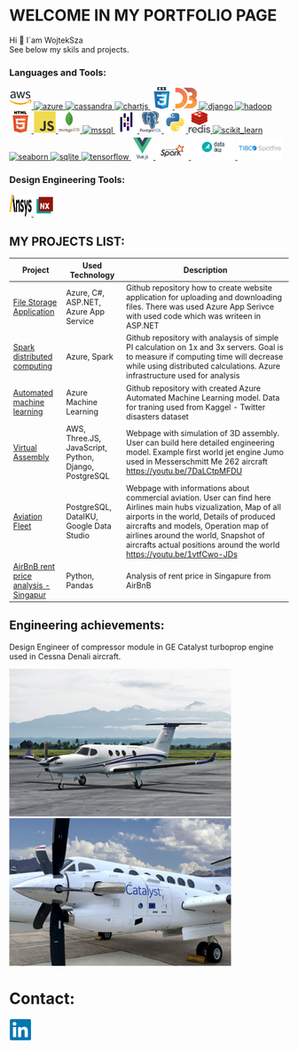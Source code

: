 # WELCOME IN MY PORTFOLIO PAGE
Hi :wave:  I`am WojtekSza  <br>
See below my skils and projects. 

### Languages and Tools:
<p align="left"> 
<a href="https://aws.amazon.com" target="_blank" rel="noreferrer"> 
<img src="https://raw.githubusercontent.com/devicons/devicon/master/icons/amazonwebservices/amazonwebservices-original-wordmark.svg" alt="aws" width="40" height="40"/> </a> 
<a href="https://azure.microsoft.com/en-in/" target="_blank" rel="noreferrer"> 
<img src="https://www.vectorlogo.zone/logos/microsoft_azure/microsoft_azure-icon.svg" alt="azure" width="40" height="40"/> 
</a> 
<a href="https://cassandra.apache.org/" target="_blank" rel="noreferrer"> <img src="https://www.vectorlogo.zone/logos/apache_cassandra/apache_cassandra-icon.svg" alt="cassandra" width="40" height="40"/> </a> 
<a href="https://www.chartjs.org" target="_blank" rel="noreferrer"> <img src="https://www.chartjs.org/media/logo-title.svg" alt="chartjs" width="40" height="40"/> </a> <a href="https://www.w3schools.com/css/" target="_blank" rel="noreferrer"> <img src="https://raw.githubusercontent.com/devicons/devicon/master/icons/css3/css3-original-wordmark.svg" alt="css3" width="40" height="40"/> </a> <a href="https://d3js.org/" target="_blank" rel="noreferrer"> <img src="https://raw.githubusercontent.com/devicons/devicon/master/icons/d3js/d3js-original.svg" alt="d3js" width="40" height="40"/> </a> <a href="https://www.djangoproject.com/" target="_blank" rel="noreferrer"> <img src="https://cdn.worldvectorlogo.com/logos/django.svg" alt="django" width="40" height="40"/> </a> <a href="https://hadoop.apache.org/" target="_blank" rel="noreferrer"> <img src="https://www.vectorlogo.zone/logos/apache_hadoop/apache_hadoop-icon.svg" alt="hadoop" width="40" height="40"/> </a> <a href="https://www.w3.org/html/" target="_blank" rel="noreferrer"> <img src="https://raw.githubusercontent.com/devicons/devicon/master/icons/html5/html5-original-wordmark.svg" alt="html5" width="40" height="40"/> </a> <a href="https://developer.mozilla.org/en-US/docs/Web/JavaScript" target="_blank" rel="noreferrer"> <img src="https://raw.githubusercontent.com/devicons/devicon/master/icons/javascript/javascript-original.svg" alt="javascript" width="40" height="40"/> </a> <a href="https://www.mongodb.com/" target="_blank" rel="noreferrer"> <img src="https://raw.githubusercontent.com/devicons/devicon/master/icons/mongodb/mongodb-original-wordmark.svg" alt="mongodb" width="40" height="40"/> </a> <a href="https://www.microsoft.com/en-us/sql-server" target="_blank" rel="noreferrer"> <img src="https://www.svgrepo.com/show/303229/microsoft-sql-server-logo.svg" alt="mssql" width="40" height="40"/> </a> <a href="https://pandas.pydata.org/" target="_blank" rel="noreferrer"> <img src="https://raw.githubusercontent.com/devicons/devicon/2ae2a900d2f041da66e950e4d48052658d850630/icons/pandas/pandas-original.svg" alt="pandas" width="40" height="40"/> </a> <a href="https://www.postgresql.org" target="_blank" rel="noreferrer"> <img src="https://raw.githubusercontent.com/devicons/devicon/master/icons/postgresql/postgresql-original-wordmark.svg" alt="postgresql" width="40" height="40"/> </a> <a href="https://www.python.org" target="_blank" rel="noreferrer"> <img src="https://raw.githubusercontent.com/devicons/devicon/master/icons/python/python-original.svg" alt="python" width="40" height="40"/> </a> <a href="https://redis.io" target="_blank" rel="noreferrer"> <img src="https://raw.githubusercontent.com/devicons/devicon/master/icons/redis/redis-original-wordmark.svg" alt="redis" width="40" height="40"/> </a> <a href="https://scikit-learn.org/" target="_blank" rel="noreferrer"> <img src="https://upload.wikimedia.org/wikipedia/commons/0/05/Scikit_learn_logo_small.svg" alt="scikit_learn" width="40" height="40"/> </a> <a href="https://seaborn.pydata.org/" target="_blank" rel="noreferrer"> <img src="https://seaborn.pydata.org/_images/logo-mark-lightbg.svg" alt="seaborn" width="40" height="40"/> </a> <a href="https://www.sqlite.org/" target="_blank" rel="noreferrer"> <img src="https://www.vectorlogo.zone/logos/sqlite/sqlite-icon.svg" alt="sqlite" width="40" height="40"/> </a> <a href="https://www.tensorflow.org" target="_blank" rel="noreferrer"> <img src="https://www.vectorlogo.zone/logos/tensorflow/tensorflow-icon.svg" alt="tensorflow" width="40" height="40"/> </a> 
<a href="https://vuejs.org/" target="_blank" rel="noreferrer"> 
  <img src="https://raw.githubusercontent.com/devicons/devicon/master/icons/vuejs/vuejs-original-wordmark.svg" alt="vuejs" width="40" height="40"/> 
</a> 
<a href="https://spark.apache.org/" target="_blank" rel="noreferrer"> 
  <img src="https://github.com/WojtekSza/Portfolio/blob/main/icons/spark.svg" alt="spark" width="60" /> 
</a>
</a> 
<a href="https://www.dataiku.com/" target="_blank" rel="noreferrer"> 
  <img src="https://github.com/WojtekSza/Portfolio/blob/main/icons/dataiku.svg" alt="dataiku" width="80" /> 
</a> 
<a href="https://www.tibco.com/products/tibco-spotfire" target="_blank" rel="noreferrer"> 
  <img src="https://github.com/WojtekSza/Portfolio/blob/main/icons/tibco-spotfire.svg" alt="dataiku" width="80" /> 
</a> 
</p>

### Design Engineering Tools:
<p>
<a href="https://www.ansys.com/" target="_blank" rel="noreferrer"> 
  <img src="https://github.com/WojtekSza/Portfolio/blob/main/icons/ansys.svg" alt="spark" width="40" height="40"/> 
</a> 
<a href="https://www.plm.automation.siemens.com/global/en/products/nx/" target="_blank" rel="noreferrer"> 
  <img src="https://github.com/WojtekSza/Portfolio/blob/main/icons/nx.svg" alt="spark" width="40" height="40"/> 
</a> 
</p>
  
## MY PROJECTS LIST:

| Project | Used Technology | Description | 
| ----------- | ----------- |----------- |
| [File Storage Application](https://github.com/WojtekSza/File-Storage-Service )|Azure, C#, ASP.NET, Azure App Service| Github repository how to create website application for uploading and downloading files. There was used Azure App Serivce with used code which was writeen in ASP.NET |
| [Spark distributed computing](https://github.com/WojtekSza/Spark_distributed_computation_analysis)| Azure, Spark | Github repository with analaysis of simple PI calculation on 1x and 3x servers. Goal is to measure if computing time will decrease while using distributed calculations. Azure infrastructure used for analysis|
| [Automated machine learning](https://github.com/WojtekSza/Azure-Automated-Machine-Learning)| Azure Machine Learning | Github repository with created Azure Automated Machine Learning model. Data for traning used from Kaggel - Twitter disasters dataset|
| [Virtual Assembly](https://advance-engineering.link)| AWS, Three.JS, JavaScript, Python, Django, PostgreSQL|  Webpage with simulation of 3D assembly. User can build here detailed engineering model. Example first world jet engine Jumo used in Messerschmitt Me 262 aircraft <a href="https://youtu.be/7DaLCtpMFDU">https://youtu.be/7DaLCtpMFDU</a>|
| [Aviation Fleet](http://aviationfleet.link) | PostgreSQL, DataIKU, Google Data Studio  |  Webpage with informations about commercial aviation. User can find here Airlines main hubs vizualization,  Map of all airports in the world, Details of produced aircrafts and models, Operation map of airlines around the world, Snapshot of aircrafts actual positions around the world <a href="https://youtu.be/1vtfCwo-JDs"> https://youtu.be/1vtfCwo-JDs </a>|
| [AirBnB rent price analysis - Singapur ](https://github.com/WojtekSza/AirBnB_singapur/blob/main/PRBD_data_preparation_SINGAPORE.ipynb)| Python, Pandas |  Analysis of rent price in Singapure from AirBnB|

## Engineering achievements:
Design Engineer of compressor module in GE Catalyst turboprop engine used in Cessna Denali aircraft.
<p>
<a href="https://www.geaviation.com/propulsion/regional-business/catalyst" target="_blank" rel="noreferrer"> 
  <img src="https://github.com/WojtekSza/Portfolio/blob/main/icons/denali.jpg" alt="spark" width="400"/> 
  <img src="https://github.com/WojtekSza/Portfolio/blob/main/icons/catalyst.jpg" alt="spark" width="400"/> 
</a> 
</p>

# Contact:
<p>
<a href="https://www.linkedin.com/in/wojciech-szaniawski-518439146" target="_blank" rel="noreferrer"> 
<img src="https://github.com/devicons/devicon/blob/master/icons/linkedin/linkedin-original.svg" alt="spark" width="40" height="40"/> 
</a> 
</p>
